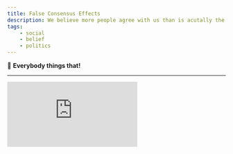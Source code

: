 ```yaml
---
title: False Consensus Effects
description: We believe more people agree with us than is acutally the case.
tags: 
    - social
    - belief
    - politics
---
```


💬  **Everybody things that!**

---

<iframe class="w-full aspect-video" src="https://www.youtube.com/embed/TewiUcN35Yo" title="YouTube video player" frameborder="0" allow="accelerometer; autoplay; clipboard-write; encrypted-media; gyroscope; picture-in-picture" allowfullscreen></iframe>
